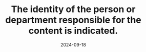 ---
N: '109'
Rubrique: Identification et contact
title: The identity of the person or department responsible for the content is indicated.
abstract: 
categories: ["Identification and contact"]
agrege: O4109-E020
opquast: '4 109'
indiceebook: '20'
description: "Rule n° 020"
before: "019"
weight: "020"
after: "021"
actif: '1'
layout: rules
date: 2024-09-18
tags: ["", ""]
objectif: ["", ""]
Meo: [""]
Controle: [""
]
Source: ["Opquast"]
Referentiel: [""]
Steps: ["", ""]
---